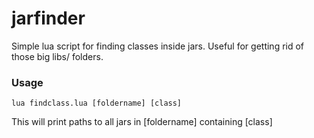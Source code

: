 # jarfinder

Simple lua script for finding classes inside jars. Useful for getting rid of those big libs/ folders.

### Usage
```
lua findclass.lua [foldername] [class] 
```
This will print paths to all jars in [foldername] containing [class]

